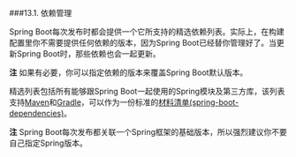 ###13.1. 依赖管理

Spring Boot每次发布时都会提供一个它所支持的精选依赖列表。实际上，在构建配置里你不需要提供任何依赖的版本，因为Spring Boot已经替你管理好了。当更新Spring Boot时，那些依赖也会一起更新。

**注** 如果有必要，你可以指定依赖的版本来覆盖Spring Boot默认版本。

精选列表包括所有能够跟Spring Boot一起使用的Spring模块及第三方库，该列表支持[Maven](http://docs.spring.io/spring-boot/docs/current-SNAPSHOT/reference/htmlsingle/#using-boot-maven-parent-pom)和[Gradle](http://docs.spring.io/spring-boot/docs/current-SNAPSHOT/reference/htmlsingle/#build-tool-plugins-gradle-dependency-management)，可以作为一份标准的[材料清单(spring-boot-dependencies)](http://docs.spring.io/spring-boot/docs/current-SNAPSHOT/reference/htmlsingle/#using-boot-maven-without-a-parent)。

**注** Spring Boot每次发布都关联一个Spring框架的基础版本，所以强烈建议你不要自己指定Spring版本。
